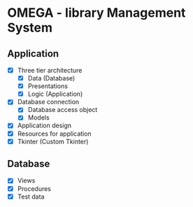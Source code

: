 # OMEGA - library Management System
## Application 
- [x] Three tier architecture
  - [x] Data (Database)
  - [x] Presentations
  - [x] Logic (Application)
- [x] Database connection
  - [x] Database access object
  - [x] Models
- [x] Application design 
- [x] Resources for application
- [x] Tkinter (Custom Tkinter)

## Database
- [x] Views
- [x] Procedures
- [x] Test data
